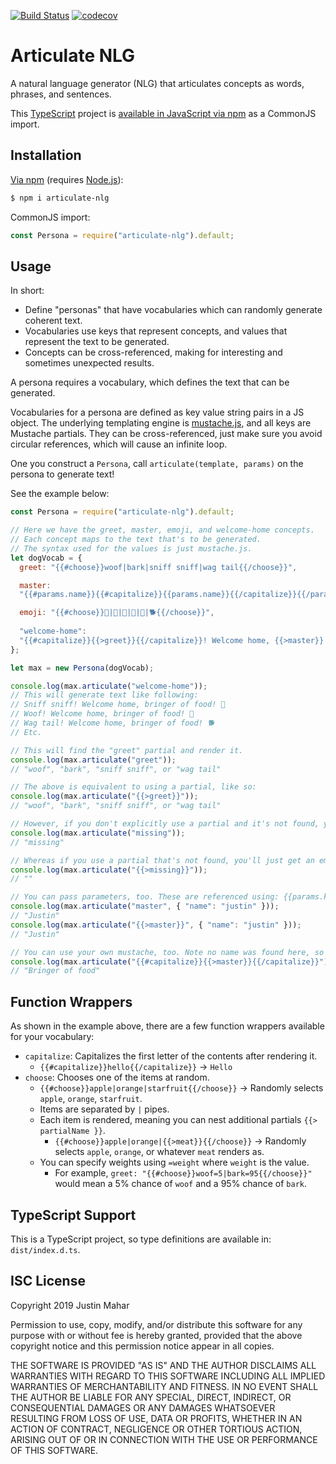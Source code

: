 [![Build Status](https://travis-ci.org/justinmahar/articulate-nlg.svg?branch=master)](https://travis-ci.org/justinmahar/articulate-nlg) [![codecov](https://codecov.io/gh/justinmahar/articulate-nlg/branch/master/graph/badge.svg)](https://codecov.io/gh/justinmahar/articulate-nlg)

# Articulate NLG

A natural language generator (NLG) that articulates concepts as words, phrases, and sentences.

This [TypeScript](https://www.typescriptlang.org/) project is [available in JavaScript via npm](https://www.npmjs.com/package/articulate-nlg) as a CommonJS import.

## Installation

[Via npm](https://www.npmjs.com/package/articulate-nlg) (requires [Node.js](https://nodejs.org/)):

```bash
$ npm i articulate-nlg
```

CommonJS import:

```js
const Persona = require("articulate-nlg").default;
```

## Usage

In short:
- Define "personas" that have vocabularies which can randomly generate coherent text.
- Vocabularies use keys that represent concepts, and values that represent the text to be generated.
- Concepts can be cross-referenced, making for interesting and sometimes unexpected results.

A persona requires a vocabulary, which defines the text that can be generated.

Vocabularies for a persona are defined as key value string pairs in a JS object. The underlying templating engine is [mustache.js](https://github.com/janl/mustache.js/), and all keys are Mustache partials. They can be cross-referenced, just make sure you avoid circular references, which will cause an infinite loop.

One you construct a `Persona`, call `articulate(template, params)` on the persona to generate text!

See the example below:

```js
const Persona = require("articulate-nlg").default;

// Here we have the greet, master, emoji, and welcome-home concepts.
// Each concept maps to the text that's to be generated.
// The syntax used for the values is just mustache.js.
let dogVocab = {
  greet: "{{#choose}}woof|bark|sniff sniff|wag tail{{/choose}}",

  master:
  "{{#params.name}}{{#capitalize}}{{params.name}}{{/capitalize}}{{/params.name}}{{^params.name}}bringer of food{{/params.name}}",

  emoji: "{{#choose}}👅|🐶|🐾|💩|🐩|🐕‍{{/choose}}",
  
  "welcome-home":
  "{{#capitalize}}{{>greet}}{{/capitalize}}! Welcome home, {{>master}}! {{>emoji}}"
};

let max = new Persona(dogVocab);

console.log(max.articulate("welcome-home"));
// This will generate text like following:
// Sniff sniff! Welcome home, bringer of food! 🐾
// Woof! Welcome home, bringer of food! 👅
// Wag tail! Welcome home, bringer of food! 🐕‍
// Etc.

// This will find the "greet" partial and render it.
console.log(max.articulate("greet"));
// "woof", "bark", "sniff sniff", or "wag tail"

// The above is equivalent to using a partial, like so:
console.log(max.articulate("{{>greet}}"));
// "woof", "bark", "sniff sniff", or "wag tail"

// However, if you don't explicitly use a partial and it's not found, you'll see the text you provided:
console.log(max.articulate("missing"));
// "missing"

// Whereas if you use a partial that's not found, you'll just get an empty string back:
console.log(max.articulate("{{>missing}}"));
// ""

// You can pass parameters, too. These are referenced using: {{params.keyName}}
console.log(max.articulate("master", { "name": "justin" }));
// "Justin"
console.log(max.articulate("{{>master}}", { "name": "justin" }));
// "Justin"

// You can use your own mustache, too. Note no name was found here, so it used the default defined in the vocabulary.
console.log(max.articulate("{{#capitalize}}{{>master}}{{/capitalize}}"));
// "Bringer of food"
```

## Function Wrappers

As shown in the example above, there are a few function wrappers available for your vocabulary:

- `capitalize`: Capitalizes the first letter of the contents after rendering it.
  - `{{#capitalize}}hello{{/capitalize}}` -> `Hello`
- `choose`: Chooses one of the items at random.
  - `{{#choose}}apple|orange|starfruit{{/choose}}` -> Randomly selects `apple`, `orange`, `starfruit`.
  - Items are separated by `|` pipes.
  - Each item is rendered, meaning you can nest additional partials `{{> partialName }}`.
    - `{{#choose}}apple|orange|{{>meat}}{{/choose}}` -> Randomly selects `apple`, `orange`, or whatever `meat` renders as.
  - You can specify weights using `=weight` where `weight` is the value.
    - For example, `greet: "{{#choose}}woof=5|bark=95{{/choose}}"` would mean a 5% chance of `woof` and a 95% chance of `bark`.

## TypeScript Support

This is a TypeScript project, so type definitions are available in: `dist/index.d.ts`.

## ISC License

Copyright 2019 Justin Mahar

Permission to use, copy, modify, and/or distribute this software for any purpose with or without fee is hereby granted, provided that the above copyright notice and this permission notice appear in all copies.

THE SOFTWARE IS PROVIDED "AS IS" AND THE AUTHOR DISCLAIMS ALL WARRANTIES WITH REGARD TO THIS SOFTWARE INCLUDING ALL IMPLIED WARRANTIES OF MERCHANTABILITY AND FITNESS. IN NO EVENT SHALL THE AUTHOR BE LIABLE FOR ANY SPECIAL, DIRECT, INDIRECT, OR CONSEQUENTIAL DAMAGES OR ANY DAMAGES WHATSOEVER RESULTING FROM LOSS OF USE, DATA OR PROFITS, WHETHER IN AN ACTION OF CONTRACT, NEGLIGENCE OR OTHER TORTIOUS ACTION, ARISING OUT OF OR IN CONNECTION WITH THE USE OR PERFORMANCE OF THIS SOFTWARE.
